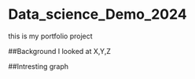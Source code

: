 # Data_science_Demo_2024
this is my portfolio project


##Background
I looked at X,Y,Z

##Intresting graph
